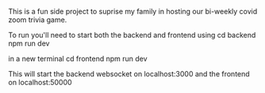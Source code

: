 This is a fun side project to suprise my family in hosting our bi-weekly covid zoom trivia game.

To run you'll need to start both the backend and frontend using
cd backend 
npm run dev

in a new terminal
cd frontend
npm run dev

This will start the backend websocket on localhost:3000 and the frontend on localhost:50000

